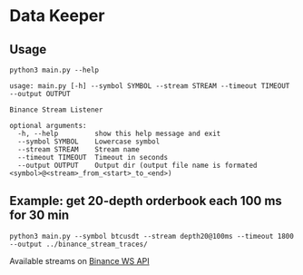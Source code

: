 # Data Keeper
## Usage
```shell
python3 main.py --help

usage: main.py [-h] --symbol SYMBOL --stream STREAM --timeout TIMEOUT --output OUTPUT

Binance Stream Listener

optional arguments:
  -h, --help         show this help message and exit
  --symbol SYMBOL    Lowercase symbol
  --stream STREAM    Stream name
  --timeout TIMEOUT  Timeout in seconds
  --output OUTPUT    Output dir (output file name is formated <symbol>@<stream>_from_<start>_to_<end>)

```
## Example: get 20-depth orderbook each 100 ms for 30 min
```shell
python3 main.py --symbol btcusdt --stream depth20@100ms --timeout 1800 --output ../binance_stream_traces/
```

Available streams on [Binance WS API](https://github.com/binance/binance-spot-api-docs/blob/master/web-socket-streams.md#detailed-stream-information)